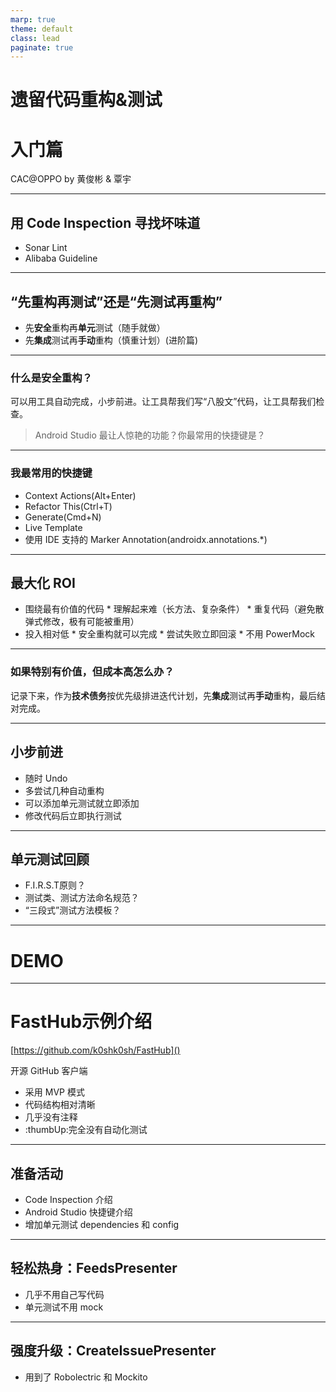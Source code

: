 ```yaml
---
marp: true
theme: default
class: lead
paginate: true
---
```

<!-- _class: invert -->

# <!--fit--> 遗留代码重构&测试
# 入门篇

CAC@OPPO by 黄俊彬 & 覃宇

---

## 用 Code Inspection 寻找坏味道

* Sonar Lint
* Alibaba Guideline

---

##  “先重构再测试”还是“先测试再重构”

* 先**安全**重构再**单元**测试（随手就做）
* 先**集成**测试再**手动**重构（慎重计划）(进阶篇)

---

### 什么是安全重构？

可以用工具自动完成，小步前进。让工具帮我们写“八股文”代码，让工具帮我们检查。

> Android Studio 最让人惊艳的功能？你最常用的快捷键是？

---

### 我最常用的快捷键

* Context Actions(Alt+Enter)
* Refactor This(Ctrl+T)
* Generate(Cmd+N)
* Live Template
* 使用 IDE 支持的 Marker Annotation(androidx.annotations.*)

---

## 最大化 ROI

* 围绕最有价值的代码
      * 理解起来难（长方法、复杂条件）
      * 重复代码（避免散弹式修改，极有可能被重用）
* 投入相对低
      * 安全重构就可以完成
      * 尝试失败立即回滚
      * 不用 PowerMock

---

### 如果特别有价值，但成本高怎么办？

记录下来，作为**技术债务**按优先级排进迭代计划，先**集成**测试再**手动**重构，最后结对完成。

---

## 小步前进

* 随时 Undo
* 多尝试几种自动重构
* 可以添加单元测试就立即添加
* 修改代码后立即执行测试

---


## 单元测试回顾

* F.I.R.S.T原则？
* 测试类、测试方法命名规范？
* “三段式”测试方法模板？

---

<!-- _class: invert -->

# <!--fit-->  DEMO

---

# FastHub示例介绍

[https://github.com/k0shk0sh/FastHub]()

开源 GitHub 客户端

- 采用 MVP 模式
- 代码结构相对清晰
- 几乎没有注释
- :thumbUp:完全没有自动化测试

---

## 准备活动

- Code Inspection 介绍
- Android Studio 快捷键介绍
- 增加单元测试 dependencies 和 config

---

## 轻松热身：FeedsPresenter

- 几乎不用自己写代码
- 单元测试不用 mock

<!-- 1. 代码上下文讲解
1. 第一步：提取方法，@NonNull
2. 第二步：简化 return，if/eles，Alt+Enter
3. 第三步：提取条件方法
4. 第四步：使用@VisibleForTesting，提高方法 access level
5. 第五步：编写单元测试，命名回顾，Live template
6. 第六步：用 AssertJ 提高断言可读性 -->
   

---

## 强度升级：CreateIssuePresenter

- 用到了 Robolectric 和 Mockito


